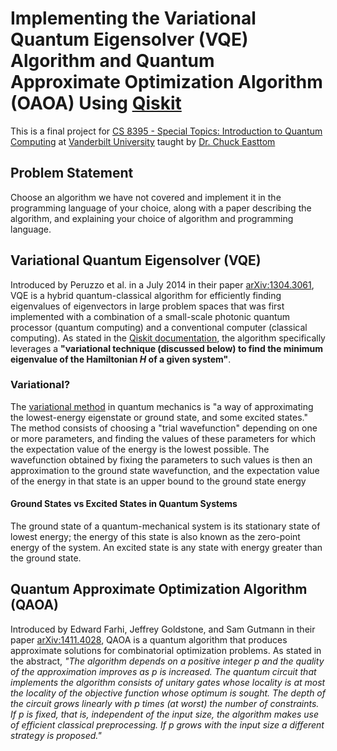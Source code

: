 # Implementing the Variational Quantum Eigensolver (VQE) Algorithm and Quantum Approximate Optimization Algorithm (OAOA) Using [Qiskit](https://qiskit.org)

This is a final project for [CS 8395 - Special Topics: Introduction to Quantum Computing]() at [Vanderbilt University](https://vanderbilt.edu) taught by [Dr. Chuck Easttom](http://www.chuckeasttom.com/)

## Problem Statement

Choose an algorithm we have not covered and implement it in the programming language of your choice, along with a paper describing the algorithm, and explaining your choice of algorithm and programming language.

## Variational Quantum Eigensolver (VQE)

Introduced by Peruzzo et al. in a July 2014 in their paper [arXiv:1304.3061](https://arxiv.org/abs/1304.3061), VQE is a hybrid quantum-classical algorithm for efficiently finding eigenvalues of eigenvectors in large problem spaces that was first implemented with a combination of a small-scale photonic quantum processor (quantum computing) and a conventional computer (classical computing). As stated in the [Qiskit documentation](https://qiskit.org/documentation/stubs/qiskit.algorithms.VQE.html#qiskit.algorithms.VQE), the algorithm specifically leverages a **"variational technique (discussed below) to find the minimum eigenvalue of the Hamiltonian _H_ of a given system"**.

### Variational?

The [variational method](<https://en.wikipedia.org/wiki/Variational_method_(quantum_mechanics)>) in quantum mechanics is "a way of approximating the lowest-energy eigenstate or ground state, and some excited states." The method consists of choosing a "trial wavefunction" depending on one or more parameters, and finding the values of these parameters for which the expectation value of the energy is the lowest possible. The wavefunction obtained by fixing the parameters to such values is then an approximation to the ground state wavefunction, and the expectation value of the energy in that state is an upper bound to the ground state energy

#### Ground States vs Excited States in Quantum Systems

The ground state of a quantum-mechanical system is its stationary state of lowest energy; the energy of this state is also known as the zero-point energy of the system. An excited state is any state with energy greater than the ground state.

## Quantum Approximate Optimization Algorithm (QAOA)

Introduced by Edward Farhi, Jeffrey Goldstone, and Sam Gutmann in their paper [arXiv:1411.4028](https://arxiv.org/abs/1411.4028), QAOA is a quantum algorithm that produces approximate solutions for combinatorial optimization problems. As stated in the abstract, _"The algorithm depends on a positive integer p and the quality of the approximation improves as p is increased. The quantum circuit that implements the algorithm consists of unitary gates whose locality is at most the locality of the objective function whose optimum is sought. The depth of the circuit grows linearly with p times (at worst) the number of constraints. If p is fixed, that is, independent of the input size, the algorithm makes use of efficient classical preprocessing. If p grows with the input size a different strategy is proposed."_

